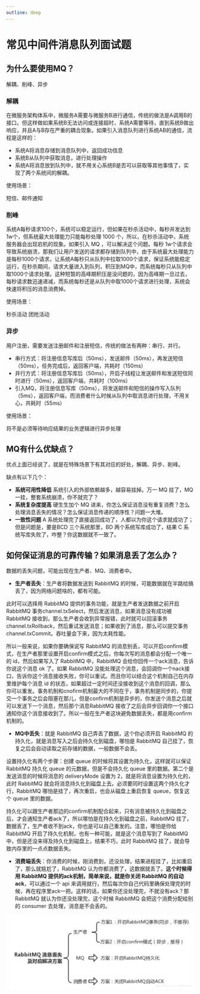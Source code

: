 ```yaml
---
outline: deep
---
```


# 常见中间件消息队列面试题

## 为什么要使用MQ？


解耦、削峰、异步

### 解耦

在微服务架构体系中，微服务A需要与微服务B进行通信，传统的做法是A调用B的接口。但这样做如果系统B无法访问或连接超时，系统A需要等待，直到系统B做出响应，并且A与B存在严重的耦合现象。如果引入消息队列进行系统AB的通信，流程是这样的：

- 系统A将消息存储到消息队列中，返回成功信息
- 系统B从队列中获取消息，进行处理操作
- 系统A将消息放到队列中，就不用关心系统B是否可以获取等其他事情了，实现了两个系统间的解耦。

使用场景：

短信、邮件通知

### 削峰

系统A每秒请求100个，系统可以稳定运行，但如果在秒杀活动中，每秒并发达到1w个，但系统最大处理能力只能每秒处理 1000 个，所以，在秒杀活动中，系统服务器会出现宕机的现象。如果引入 MQ ，可以解决这个问题。每秒 1w个请求会导致系统崩溃，那我们让用户发送的请求都存储到队列中，由于系统最大处理能力是每秒1000个请求，让系统A每秒只从队列中拉取1000个请求，保证系统能稳定运行，在秒杀期间，请求大量进入到队列，积压到MQ中，而系统每秒只从队列中取1000个请求处理。这种短暂的高峰期积压是没问题的，因为高峰期一旦过去，每秒请求数迅速递减，而系统每秒还是从队列中取1000个请求进行处理，系统会快速将积压的消息消费掉。

使用场景：

秒杀活动
团抢活动

### 异步

用户注册，需要发送注册邮件和注册短信，传统的做法有两种：串行、并行。

- 串行方式：将注册信息写库后（50ms），发送邮件（50ms），再发送短信（50ms），任务完成后，返回客户端，共耗时（150ms）
- 并行方式：将注册信息写库后（50ms），开启子线程让发送邮件和发送短信同时进行（50ms），返回客户端，共耗时（100ms）
- 引入MQ，将注册信息写库（50ms），将发送邮件和短信的操作写入队列（5ms），返回客户端，而消费者什么时候从队列中取消息进行处理，不用关心，共耗时（55ms）

使用场景：

将不是必须等待响应结果的业务逻辑进行异步处理

## MQ有什么优缺点？

优点上面已经说了，就是在特殊场景下有其对应的好处，解耦、异步、削峰。

缺点有以下几个：

- **系统可用性降低** 系统引入的外部依赖越多，越容易挂掉。万一 MQ 挂了，MQ 一挂，整套系统崩溃，你不就完了？
- **系统复杂度提高** 硬生生加个 MQ 进来，你怎么保证消息没有重复消费？怎么处理消息丢失的情况？怎么保证消息传递的顺序性？问题一大堆。
- **一致性问题** A 系统处理完了直接返回成功了，人都以为你这个请求就成功了；但是问题是，要是BCD 三个系统那里，BD 两个系统写库成功了，结果 C 系统写库失败了，咋整？你这数据就不一致了。

## 如何保证消息的可靠传输？如果消息丢了怎么办？

数据的丢失问题，可能出现在生产者、MQ、消费者中。

- **生产者丢失**：生产者将数据发送到 RabbitMQ 的时候，可能数据就在半路给搞丢了，因为网络问题啥的，都有可能。

此时可以选择用 RabbitMQ 提供的事务功能，就是生产者发送数据之前开启RabbitMQ 事务channel.txSelect，然后发送消息，如果消息没有成功被 RabbitMQ 接收到，那么生产者会收到异常报错，此时就可以回滚事务channel.txRollback，然后重试发送消息；如果收到了消息，那么可以提交事务channel.txCommit。吞吐量会下来，因为太耗性能。

所以一般来说，如果你要确保说写 RabbitMQ 的消息别丢，可以开启confirm模式，在生产者那里设置开启confirm模式之后，你每次写的消息都会分配一个唯一的 id，然后如果写入了 RabbitMQ 中，RabbitMQ 会给你回传一个ack消息，告诉你说这个消息 ok 了。如果 RabbitMQ 没能处理这个消息，会回调你一个nack接口，告诉你这个消息接收失败，你可以重试。而且你可以结合这个机制自己在内存里维护每个消息 id 的状态，如果超过一定时间还没接收到这个消息的回调，那么你可以重发。事务机制和cnofirm机制最大的不同在于，事务机制是同步的，你提交一个事务之后会阻塞在那儿，但是confirm机制是异步的，你发送个消息之后就可以发送下一个消息，然后那个消息RabbitMQ 接收了之后会异步回调你一个接口通知你这个消息接收到了。所以一般在生产者这块避免数据丢失，都是用confirm机制的。

- **MQ中丢失**：就是 RabbitMQ 自己弄丢了数据，这个你必须开启 RabbitMQ 的持久化，就是消息写入之后会持久化到磁盘，哪怕是 RabbitMQ 自己挂了，恢复之后会自动读取之前存储的数据，一般数据不会丢。

设置持久化有两个步骤：创建 queue 的时候将其设置为持久化，这样就可以保证RabbitMQ 持久化 queue 的元数据，但是不会持久化 queue 里的数据。第二个是发送消息的时候将消息的 deliveryMode 设置为 2，就是将消息设置为持久化的，此时 RabbitMQ 就会将消息持久化到磁盘上去。必须要同时设置这两个持久化才行，RabbitMQ 哪怕是挂了，再次重启，也会从磁盘上重启恢复 queue，恢复这个 queue 里的数据。

持久化可以跟生产者那边的confirm机制配合起来，只有消息被持久化到磁盘之后，才会通知生产者ack了，所以哪怕是在持久化到磁盘之前，RabbitMQ 挂了，数据丢了，生产者收不到ack，你也是可以自己重发的。注意，哪怕是你给RabbitMQ 开启了持久化机制，也有一种可能，就是这个消息写到了 RabbitMQ 中，但是还没来得及持久化到磁盘上，结果不巧，此时 RabbitMQ 挂了，就会导致内存里的一点点数据丢失。

- **消费端丢失**：你消费的时候，刚消费到，还没处理，结果进程挂了，比如重启了，那么就尴尬了，RabbitMQ 认为你都消费了，这数据就丢了。**这个时候得用 RabbitMQ 提供的ack机制，简单来说，就是你关闭 RabbitMQ 的自动ack**，可以通过一个 api 来调用就行，然后每次你自己代码里确保处理完的时候，再在程序里ack一把。这样的话，如果你还没处理完，不就没有ack？那RabbitMQ 就认为你还没处理完，这个时候 RabbitMQ 会把这个消费分配给别的 consumer 去处理，消息是不会丢的。

![](../img/rabbitmq-lost-msg.png)
